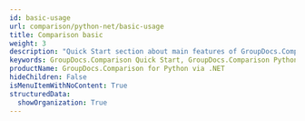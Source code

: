 ```yaml
---
id: basic-usage
url: comparison/python-net/basic-usage
title: Comparison basic
weight: 3
description: "Quick Start section about main features of GroupDocs.Comparison API, describes how to compare documents with just a couple lines of code."
keywords: GroupDocs.Comparison Quick Start, GroupDocs.Comparison Python Basic Usage, GroupDocs.Comparison Quick Start Python, GroupDocs.Comparison Get Started
productName: GroupDocs.Comparison for Python via .NET
hideChildren: False
isMenuItemWithNoContent: True
structuredData:
  showOrganization: True
---
```

